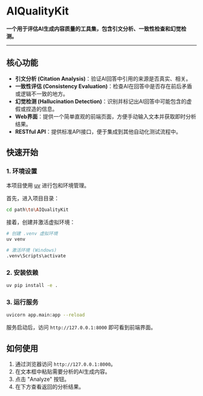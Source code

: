 # AIQualityKit

**一个用于评估AI生成内容质量的工具集，包含引文分析、一致性检查和幻觉检测。**

---

## 核心功能

*   **引文分析 (Citation Analysis)**：验证AI回答中引用的来源是否真实、相关。
*   **一致性评估 (Consistency Evaluation)**：检查AI在回答中是否存在前后矛盾或逻辑不一致的地方。
*   **幻觉检测 (Hallucination Detection)**：识别并标记出AI回答中可能包含的虚假或捏造的信息。
*   **Web界面**：提供一个简单直观的前端页面，方便手动输入文本并获取即时分析结果。
*   **RESTful API**：提供标准API接口，便于集成到其他自动化测试流程中。

## 快速开始

### 1. 环境设置

本项目使用 [uv](https://github.com/astral-sh/uv) 进行包和环境管理。

首先，进入项目目录：
```bash
cd path\to\AIQualityKit
```

接着，创建并激活虚拟环境：
```bash
# 创建 .venv 虚拟环境
uv venv

# 激活环境 (Windows)
.venv\Scripts\activate
```

### 2. 安装依赖

```bash
uv pip install -e .
```

### 3. 运行服务

```bash
uvicorn app.main:app --reload
```

服务启动后，访问 `http://127.0.0.1:8000` 即可看到前端界面。

## 如何使用

1.  通过浏览器访问 `http://127.0.0.1:8000`。
2.  在文本框中粘贴需要分析的AI生成内容。
3.  点击 "Analyze" 按钮。
4.  在下方查看返回的分析结果。
